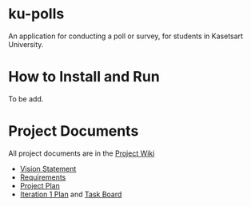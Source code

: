 # ku-polls
An application for conducting a poll or survey, for students in Kasetsart University.


# How to Install and Run
To be add.
# Project Documents
All project documents are in the [Project Wiki](../../wiki/Home)
- [Vision Statement](../../wiki/Vision%20Statement)
- [Requirements](../../wiki/Requirements)
- [Project Plan](../../wiki/Development%20Plan)
- [Iteration 1 Plan](../../wiki/Iteration%201%20Plan) and [Task Board](https://github.com/users/teenteennnii/projects/2)